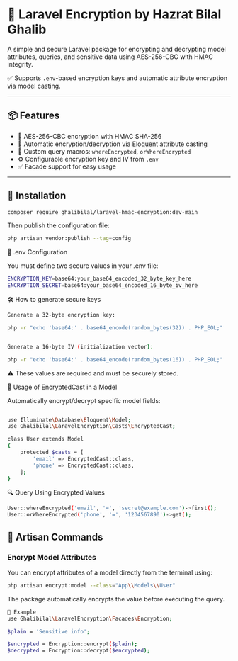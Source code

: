 # 🔐 Laravel Encryption by Hazrat Bilal Ghalib

A simple and secure Laravel package for encrypting and decrypting model attributes, queries, and sensitive data using AES-256-CBC with HMAC integrity.

✅ Supports `.env`-based encryption keys and automatic attribute encryption via model casting.

---

## 📦 Features

- 🔐 AES-256-CBC encryption with HMAC SHA-256  
- 🧠 Automatic encryption/decryption via Eloquent attribute casting  
- 🧱 Custom query macros: `whereEncrypted`, `orWhereEncrypted`  
- ⚙️ Configurable encryption key and IV from `.env`  
- ✅ Facade support for easy usage  

---

## 🚀 Installation

```bash
composer require ghalibilal/laravel-hmac-encryption:dev-main
```

Then publish the configuration file:
```bash
php artisan vendor:publish --tag=config
```

🔐 .env Configuration

You must define two secure values in your .env file:
```bash
ENCRYPTION_KEY=base64:your_base64_encoded_32_byte_key_here
ENCRYPTION_SECRET=base64:your_base64_encoded_16_byte_iv_here
```

🛠 How to generate secure keys
```bash
Generate a 32-byte encryption key:

php -r "echo 'base64:' . base64_encode(random_bytes(32)) . PHP_EOL;"


Generate a 16-byte IV (initialization vector):

php -r "echo 'base64:' . base64_encode(random_bytes(16)) . PHP_EOL;"
```


⚠️ These values are required and must be securely stored.

🧠 Usage of EncryptedCast in a Model

Automatically encrypt/decrypt specific model fields:
```bash

use Illuminate\Database\Eloquent\Model;
use Ghalibilal\LaravelEncryption\Casts\EncryptedCast;

class User extends Model
{
    protected $casts = [
        'email' => EncryptedCast::class,
        'phone' => EncryptedCast::class,
    ];
}
```


🔍 Query Using Encrypted Values
```bash
User::whereEncrypted('email', '=', 'secret@example.com')->first();
User::orWhereEncrypted('phone', '=', '1234567890')->get();
```

## 🔑 Artisan Commands

### Encrypt Model Attributes

You can encrypt attributes of a model directly from the terminal using:

```bash
php artisan encrypt:model --class="App\\Models\\User"
```



The package automatically encrypts the value before executing the query.

```bash
🧪 Example
use Ghalibilal\LaravelEncryption\Facades\Encryption;

$plain = 'Sensitive info';

$encrypted = Encryption::encrypt($plain);
$decrypted = Encryption::decrypt($encrypted);
```
